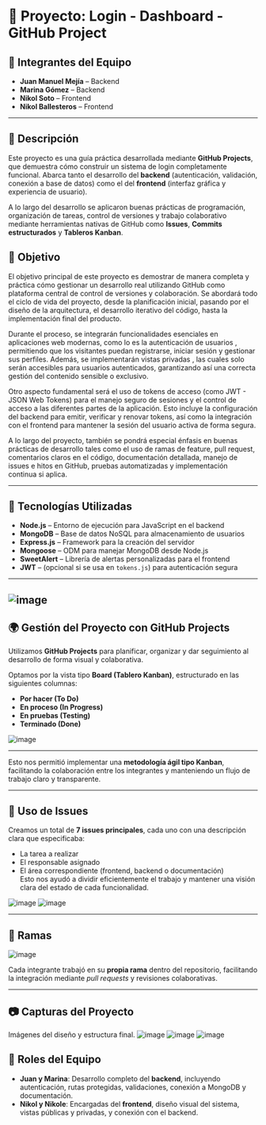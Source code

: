 # 📌 Proyecto: Login - Dashboard - GitHub Project

## 👥 Integrantes del Equipo

- **Juan Manuel Mejía** – Backend  
- **Marina Gómez** – Backend  
- **Nikol Soto** – Frontend  
- **Nikol Ballesteros** – Frontend

---

## 📝 Descripción

Este proyecto es una guía práctica desarrollada mediante **GitHub Projects**, que demuestra cómo construir un sistema de login completamente funcional. Abarca tanto el desarrollo del **backend** (autenticación, validación, conexión a base de datos) como el del **frontend** (interfaz gráfica y experiencia de usuario).

A lo largo del desarrollo se aplicaron buenas prácticas de programación, organización de tareas, control de versiones y trabajo colaborativo mediante herramientas nativas de GitHub como **Issues**, **Commits estructurados** y **Tableros Kanban**.


## 🚀 Objetivo

El objetivo principal de este proyecto es demostrar de manera completa y práctica cómo gestionar un desarrollo real utilizando GitHub como plataforma central de control de versiones y colaboración. Se abordará todo el ciclo de vida del proyecto, desde la planificación inicial, pasando por el diseño de la arquitectura, el desarrollo iterativo del código, hasta la implementación final del producto.

Durante el proceso, se integrarán funcionalidades esenciales en aplicaciones web modernas, como lo es la autenticación de usuarios , permitiendo que los visitantes puedan registrarse, iniciar sesión y gestionar sus perfiles. Además, se implementarán vistas privadas , las cuales solo serán accesibles para usuarios autenticados, garantizando así una correcta gestión del contenido sensible o exclusivo.

Otro aspecto fundamental será el uso de tokens de acceso (como JWT - JSON Web Tokens) para el manejo seguro de sesiones y el control de acceso a las diferentes partes de la aplicación. Esto incluye la configuración del backend para emitir, verificar y renovar tokens, así como la integración con el frontend para mantener la sesión del usuario activa de forma segura.

A lo largo del proyecto, también se pondrá especial énfasis en buenas prácticas de desarrollo tales como el uso de ramas de feature, pull request, comentarios claros en el código, documentación detallada, manejo de issues e hitos en GitHub, pruebas automatizadas y implementación continua si aplica.

---

## 🚀 Tecnologías Utilizadas

- **Node.js** – Entorno de ejecución para JavaScript en el backend  
- **MongoDB** – Base de datos NoSQL para almacenamiento de usuarios  
- **Express.js** – Framework para la creación del servidor  
- **Mongoose** – ODM para manejar MongoDB desde Node.js  
- **SweetAlert** – Librería de alertas personalizadas para el frontend  
- **JWT** – (opcional si se usa en `tokens.js`) para autenticación segura  

---
![image](https://github.com/user-attachments/assets/33fe8ff8-906c-4a10-9937-705148cffb79)
---

## 🌍 Gestión del Proyecto con GitHub Projects

Utilizamos **GitHub Projects** para planificar, organizar y dar seguimiento al desarrollo de forma visual y colaborativa.

Optamos por la vista tipo **Board (Tablero Kanban)**, estructurado en las siguientes columnas:

- **Por hacer (To Do)**  
- **En proceso (In Progress)**  
- **En pruebas (Testing)**  
- **Terminado (Done)**


![image](https://github.com/user-attachments/assets/56ebea05-5841-4e72-ba9c-80d044cda152)

---
Esto nos permitió implementar una **metodología ágil tipo Kanban**, facilitando la colaboración entre los integrantes y manteniendo un flujo de trabajo claro y transparente.


---

## 🧩 Uso de Issues

Creamos un total de **7 issues principales**, cada uno con una descripción clara que especificaba:

- La tarea a realizar  
- El responsable asignado  
- El área correspondiente (frontend, backend o documentación)  
Esto nos ayudó a dividir eficientemente el trabajo y mantener una visión clara del estado de cada funcionalidad.

![image](https://github.com/user-attachments/assets/2097e370-8097-4438-8849-8523fc958db4)
![image](https://github.com/user-attachments/assets/ca02f659-8669-4a6f-a8a0-7189fce7a686)

---



## 🧠 Ramas 

![image](https://github.com/user-attachments/assets/a653860d-df0e-4c8a-b478-ba354aff1caa)

Cada integrante trabajó en su **propia rama** dentro del repositorio, facilitando la integración mediante *pull requests* y revisiones colaborativas.


---
## 📷 Capturas del Proyecto 

Imágenes del diseño y estructura final.
![image](https://github.com/user-attachments/assets/37661892-04c1-4eef-8072-7bde77528553)
![image](https://github.com/user-attachments/assets/e8821155-5cb2-4601-bde9-3b609ed4991f)
![image](https://github.com/user-attachments/assets/18f9f1d5-1b13-4f4f-8f75-fae5406073eb)



## 👥 Roles del Equipo

- **Juan y Marina**: Desarrollo completo del **backend**, incluyendo autenticación, rutas protegidas, validaciones, conexión a MongoDB y documentación.
- **Nikol y Nikole**: Encargadas del **frontend**, diseño visual del sistema, vistas públicas y privadas, y conexión con el backend.



